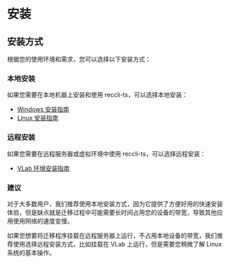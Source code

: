 # 安装

## 安装方式

根据您的使用环境和需求，您可以选择以下安装方式：

### 本地安装

如果您需要在本地机器上安装和使用 reccli-ts，可以选择本地安装：

- [Windows 安装指南](local/windows.md)
- [Linux 安装指南](local/linux.md)

### 远程安装

如果您需要在远程服务器或虚拟环境中使用 reccli-ts，可以选择远程安装：

- [VLab 环境安装指南](remote/vlab.md)

### 建议

对于大多数用户，我们推荐使用本地安装方式，因为它提供了方便好用的快速安装体验，但是缺点就是迁移过程中可能需要长时间占用您的设备的带宽，导致其他应用使用网络的速度变慢。

如果您想要将迁移程序挂载在远程服务器上运行，不占用本地设备的带宽，我们推荐使用选择远程安装方式，比如挂载在 VLab 上运行，但是需要您稍微了解 Linux 系统的基本操作。
